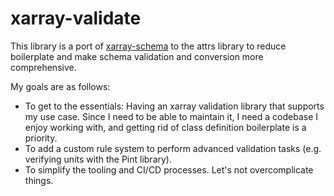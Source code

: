 # xarray-validate

This library is a port of [xarray-schema](https://github.com/xarray-contrib/xarray-schema)
to the attrs library to reduce boilerplate and make schema validation and
conversion more comprehensive.

My goals are as follows:

* To get to the essentials: Having an xarray validation library that supports my
  use case. Since I need to be able to maintain it, I need a codebase I enjoy
  working with, and getting rid of class definition boilerplate is a priority.
* To add a custom rule system to perform advanced validation tasks (e.g.
  verifying units with the Pint library).
* To simplify the tooling and CI/CD processes. Let's not overcomplicate things.
